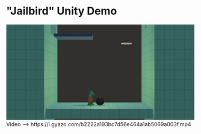 # "Jailbird" Unity Demo
<img src="https://github.com/ericfredericks/jailbird-unity-demo/blob/main/img2.png?raw=true" alt="Screenshot" width="500">
Video --> https://i.gyazo.com/b2222a193bc7d56e464a1ab5069a003f.mp4

